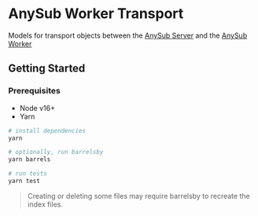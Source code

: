 # AnySub Worker Transport

Models for transport objects between the [AnySub Server](https://github.com/any-sub/server)
and the [AnySub Worker](https://github.com/any-sub/worker)

## Getting Started

### Prerequisites

* Node v16+
* Yarn

```bash
# install dependencies
yarn

# optionally, run barrelsby
yarn barrels

# run tests
yarn test
```

> Creating or deleting some files may require barrelsby to recreate the index files.